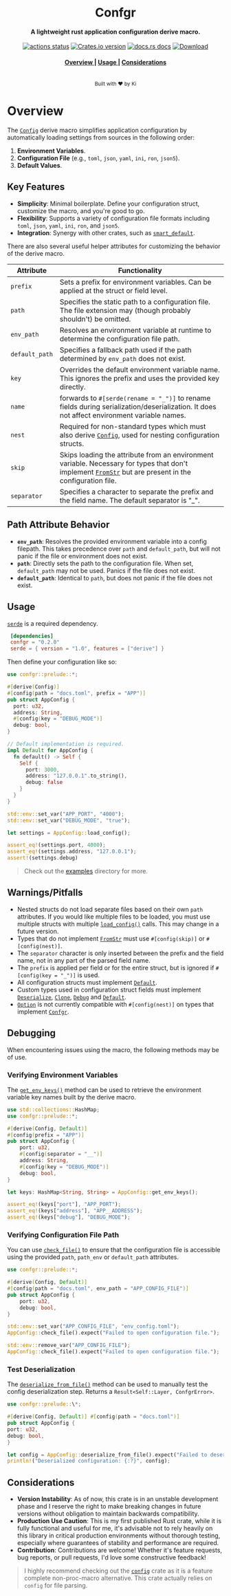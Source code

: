 <h1 align="center">Confgr</h1>
<div align="center">
 <strong>
  A lightweight rust application configuration derive macro.
 </strong>
</div>

<br />

<div align="center">
  <!-- Github Actions -->
  <a href="https://github.com/N4D1K-lgtm/confgr/actions/workflows/rust.yml?query=branch%3Amaster">
    <img src="https://img.shields.io/github/actions/workflow/status/N4D1K-lgtm/confgr/rust.yml?branch=master&style=flat-square" alt="actions status" /></a>
  <!-- Version -->
  <a href="https://crates.io/crates/confgr">
    <img src="https://img.shields.io/crates/v/confgr.svg?style=flat-square"
    alt="Crates.io version" /></a>
  <!-- Docs -->
  <a href="https://docs.rs/confgr">
  <img src="https://img.shields.io/badge/docs-latest-blue.svg?style=flat-square" alt="docs.rs docs" /></a>
  <!-- Downloads -->
  <a href="https://crates.io/crates/confgr">
    <img src="https://img.shields.io/crates/d/confgr.svg?style=flat-square" alt="Download" />
  </a>
</div>

<div align="center">
  <h4>
    <a href="#install">
      Overview
    </a>
    <span> | </span>
    <a href="#usage">
      Usage
    </a>
    <span> | </span>
    <a href="#considerations">
      Considerations
    </a>
  </h4>
</div>

<br />

<div align="center">
  <small>Built with ❤️ by Ki</small>
</div>

# Overview

The [`Config`](https://docs.rs/confgr/latest/confgr/prelude/derive.Config.html) derive macro simplifies application configuration by automatically loading
settings from sources in the following order:

1.  **Environment Variables**.
2.  **Configuration File** (e.g., `toml`, `json`, `yaml`, `ini`, `ron`, `json5`).
3.  **Default Values**.

## Key Features

- **Simplicity**: Minimal boilerplate. Define your configuration struct, customize the macro, and you're good to go.
- **Flexibility**: Supports a variety of configuration file formats including `toml`, `json`, `yaml`, `ini`, `ron`, and `json5`.
- **Integration**: Synergy with other crates, such as [`smart_default`](https://docs.rs/smart_default/latest/smart_default/).

There are also several useful helper attributes for customizing the behavior of the derive macro.

| Attribute      | Functionality                                                                                                                                                                                                   |
| -------------- | --------------------------------------------------------------------------------------------------------------------------------------------------------------------------------------------------------------- |
| `prefix`       | Sets a prefix for environment variables. Can be applied at the struct or field level.                                                                                                                           |
| `path`         | Specifies the static path to a configuration file. The file extension may (though probably shouldn't) be omitted.                                                                                               |
| `env_path`     | Resolves an environment variable at runtime to determine the configuration file path.                                                                                                                           |
| `default_path` | Specifies a fallback path used if the path determined by `env_path` does not exist.                                                                                                                             |
| `key`          | Overrides the default environment variable name. This ignores the prefix and uses the provided key directly.                                                                                                    |
| `name`         | forwards to `#[serde(rename = "_")]` to rename fields during serialization/deserialization. It does not affect environment variable names.                                                                      |
| `nest`         | Required for non-standard types which must also derive [`Config`](https://docs.rs/confgr/latest/confgr/prelude/derive.Config.html), used for nesting configuration structs.                                     |
| `skip`         | Skips loading the attribute from an environment variable. Necessary for types that don't implement [`FromStr`](https://doc.rust-lang.org/std/str/trait.FromStr.html) but are present in the configuration file. |
| `separator`    | Specifies a character to separate the prefix and the field name. The default separator is "\_".                                                                                                                 |

## Path Attribute Behavior

- **`env_path`**: Resolves the provided environment variable into a config filepath. This
  takes precedence over `path` and `default_path`, but will not panic if the file or environment
  does not exist.
- **`path`**: Directly sets the path to the configuration file. When set, `default_path` may not be used. Panics if the file does not exist.
- **`default_path`**: Identical to `path`, but does not panic if the file does not exist.

## Usage

[`serde`](https://docs.rs/serde) is a required dependency.

```toml
 [dependencies]
 confgr = "0.2.0"
 serde = { version = "1.0", features = ["derive"] }
```

Then define your configuration like so:

```rust
use confgr::prelude::*;

#[derive(Config)]
#[config(path = "docs.toml", prefix = "APP")]
pub struct AppConfig {
  port: u32,
  address: String,
  #[config(key = "DEBUG_MODE")]
  debug: bool,
}

// Default implementation is required.
impl Default for AppConfig {
  fn default() -> Self {
    Self {
      port: 3000,
      address: "127.0.0.1".to_string(),
      debug: false
    }
  }
}

std::env::set_var("APP_PORT", "4000");
std::env::set_var("DEBUG_MODE", "true");

let settings = AppConfig::load_config();

assert_eq!(settings.port, 4000);
assert_eq!(settings.address, "127.0.0.1");
assert!(settings.debug)
```

> Check out the [examples](/examples) directory for more.

## Warnings/Pitfalls

- Nested structs do not load separate files based on their own `path` attributes. If
  you would like multiple files to be loaded, you must use multiple structs with multiple
  [`load_config()`](<core::Confgr::load_config()>) calls. This may change in a future version.
- Types that do not implement [`FromStr`](https://doc.rust-lang.org/std/str/trait.FromStr.html) must use `#[config(skip)]` or `#[config(nest)]`.
- The `separator` character is only inserted between the prefix and the field name, not in any
  part of the parsed field name.
- The `prefix` is applied per field or for the entire struct, but is ignored if `#[config(key = "_")]` is used.
- All configuration structs must implement [`Default`](https://doc.rust-lang.org/std/default/trait.Default.html).
- Custom types used in configuration struct fields must implement [`Deserialize`](https://docs.rs/serde/latest/serde/trait.Deserialize.html),
  [`Clone`](https://doc.rust-lang.org/std/clone/trait.Clone.html),
  [`Debug`](https://doc.rust-lang.org/std/fmt/trait.Debug.html) and
  [`Default`](https://doc.rust-lang.org/std/default/trait.Default.html).
- [`Option`](https://doc.rust-lang.org/std/option/enum.Option.html) is not currently compatible with `#[config(nest)]`
  on types that implement [`Confgr`](https://docs.rs/confgr/latest/confgr/core/trait.Confgr.html).

## Debugging

When encountering issues using the macro, the following methods may be of use.

### Verifying Environment Variables

The [`get_env_keys()`](https://docs.rs/confgr/latest/confgr/core/trait.Confgr.html#method.get_env_keys) method can be used to retrieve the
environment variable key names built by the derive macro.

```rust
use std::collections::HashMap;
use confgr::prelude::*;

#[derive(Config, Default)]
#[config(prefix = "APP")]
pub struct AppConfig {
    port: u32,
    #[config(separator = "__")]
    address: String,
    #[config(key = "DEBUG_MODE")]
    debug: bool,
}

let keys: HashMap<String, String> = AppConfig::get_env_keys();

assert_eq!(keys["port"], "APP_PORT");
assert_eq!(keys["address"], "APP__ADDRESS");
assert_eq!(keys["debug"], "DEBUG_MODE");
```

### Verifying Configuration File Path

You can use [`check_file()`](https://docs.rs/confgr/latest/confgr/core/trait.Confgr.html#method.check_file) to ensure that the configuration file
is accessible using the provided `path`, `path_env` or `default_path` attributes.

```rust
use confgr::prelude::*;

#[derive(Config, Default)]
#[config(path = "docs.toml", env_path = "APP_CONFIG_FILE")]
pub struct AppConfig {
    port: u32,
    debug: bool,
}

std::env::set_var("APP_CONFIG_FILE", "env_config.toml");
AppConfig::check_file().expect("Failed to open configuration file.");

std::env::remove_var("APP_CONFIG_FILE");
AppConfig::check_file().expect("Failed to open configuration file.");

```

### Test Deserialization

The [`deserialize_from_file()`](https://docs.rs/confgr/latest/confgr/core/trait.Confgr.html#method.deserialize_from_file) method can be used to manually test the config deserialization step. Returns
a `Result<Self::Layer, ConfgrError>`.

```rust
use confgr::prelude::\*;

#[derive(Config, Default)] #[config(path = "docs.toml")]
pub struct AppConfig {
port: u32,
debug: bool,
}

let config = AppConfig::deserialize_from_file().expect("Failed to deserialize configuration.");
println!("Deserialized configuration: {:?}", config);
```

## Considerations

- **Version Instability**: As of now, this crate is in an unstable development phase and I reserve the right to make breaking changes in future versions
  without obligation to maintain backwards compatibility.
- **Production Use Caution**: This is my first published Rust crate, while it is fully functional and useful for me, it's advisable not to rely heavily on this library in critical production environments without thorough testing, especially where guarantees of stability and performance are required.
- **Contribution**: Contributions are welcome! Whether it's feature requests, bug reports, or pull requests, I'd love some constructive feedback!

> I highly recommend checking out the [`config`](https://docs.rs/config/latest/config/) crate as it is a feature complete non-proc-macro alternative. This crate actually relies on `config` for file parsing.
